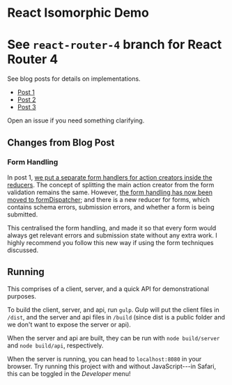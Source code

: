 # React Isomorphic Demo

# See `react-router-4` branch for React Router 4

See blog posts for details on implementations.

* [Post 1](https://medium.com/@jacobp/progressive-enhancement-techniques-for-react-part-1-7a551966e4bf#.4wjw0grw2)
* [Post 2](https://medium.com/@jacobp/progressive-enhancement-techniques-for-react-part-2-5cb21bf308e5#.ugemu980s)
* [Post 3](https://medium.com/@jacobp/progressive-enhancement-techniques-for-react-part-3-117e8d191b33#.nhrqqjxyu)

Open an issue if you need something clarifying.

## Changes from Blog Post

### Form Handling

In post 1, [we put a separate form handlers for action creators inside the reducers](https://medium.com/@jacobp100/see-readme-4029b6c93733#.pb9xfm8pv). The concept of splitting the main action creator from the form validation remains the same. However, [the form handling has now been moved to formDispatcher](https://github.com/jacobp100/react-isomophic-demo/commit/09009b73070aaf3f0adfb32f63600f24cfdf8114); and there is a new reducer for forms, which contains schema errors, submission errors, and whether a form is being submitted.

This centralised the form handling, and made it so that every form would always get relevant errors and submission state without any extra work. I highly recommend you follow this new way if using the form techniques discussed.

## Running

This comprises of a client, server, and a quick API for demonstrational purposes.

To build the client, server, and api, run `gulp`. Gulp will put the client files in `/dist`, and the server and api files in `/build` (since dist is a public folder and we don't want to expose the server or api).

When the server and api are built, they can be run with `node build/server` and `node build/api`, respectively.

When the server is running, you can head to `localhost:8080` in your browser. Try running this project with and without JavaScript---in Safari, this can be toggled in the
*Developer* menu!
